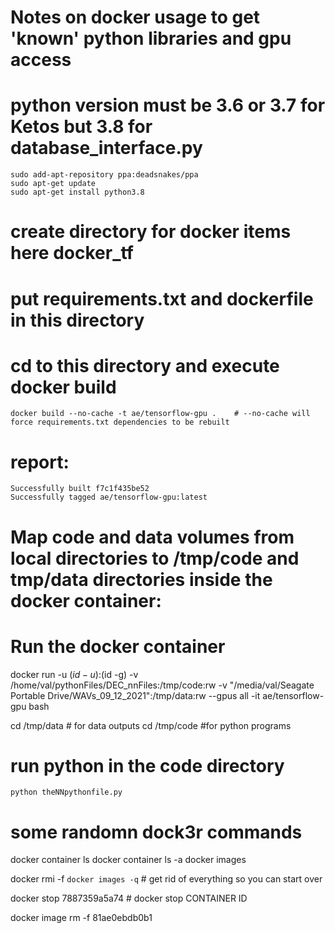 # Notes on docker usage to get 'known' python libraries and gpu access

# python version must be 3.6 or 3.7 for Ketos but 3.8 for database_interface.py
	sudo add-apt-repository ppa:deadsnakes/ppa
	sudo apt-get update
	sudo apt-get install python3.8

# create directory for docker items  here docker_tf
# put requirements.txt and dockerfile in this directory
# cd to this directory and execute docker build

	docker build --no-cache -t ae/tensorflow-gpu .    # --no-cache will force requirements.txt dependencies to be rebuilt

# report:
	Successfully built f7c1f435be52
	Successfully tagged ae/tensorflow-gpu:latest



#  Map code and data volumes from local directories to /tmp/code and tmp/data directories inside the docker container:
#	Run the docker container

docker run -u $(id -u):$(id -g) -v /home/val/pythonFiles/DEC_nnFiles:/tmp/code:rw -v "/media/val/Seagate Portable Drive/WAVs_09_12_2021":/tmp/data:rw --gpus all -it ae/tensorflow-gpu bash

cd /tmp/data   # for data outputs
cd /tmp/code   #for python programs

# run python in the code directory

	python theNNpythonfile.py
	

# some randomn dock3r commands

docker container ls
docker container ls -a
docker images

docker rmi -f `docker images -q`  # get rid of everything so you can start over

docker stop 7887359a5a74   # docker stop CONTAINER ID

docker image rm -f 81ae0ebdb0b1

